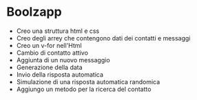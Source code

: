 # Boolzapp
- Creo una struttura html e css
- Creo degli arrey che contengono dati dei contatti e messaggi
- Creo un v-for nell'Html
- Cambio di contatto attivo
- Aggiunta di un nuovo messaggio
- Generazione della data
- Invio della risposta automatica
- Simulazione di una risposta automatica randomica
- Aggiungo un metodo per la ricerca del contatto
